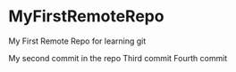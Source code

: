 # MyFirstRemoteRepo
My First Remote Repo for learning git

My second commit in the repo
Third commit
Fourth commit
